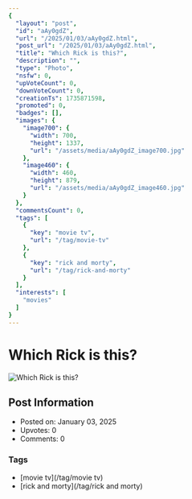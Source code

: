 ```yaml
---
{
  "layout": "post",
  "id": "aAy0gdZ",
  "url": "/2025/01/03/aAy0gdZ.html",
  "post_url": "/2025/01/03/aAy0gdZ.html",
  "title": "Which Rick is this?",
  "description": "",
  "type": "Photo",
  "nsfw": 0,
  "upVoteCount": 0,
  "downVoteCount": 0,
  "creationTs": 1735871598,
  "promoted": 0,
  "badges": [],
  "images": {
    "image700": {
      "width": 700,
      "height": 1337,
      "url": "/assets/media/aAy0gdZ_image700.jpg"
    },
    "image460": {
      "width": 460,
      "height": 879,
      "url": "/assets/media/aAy0gdZ_image460.jpg"
    }
  },
  "commentsCount": 0,
  "tags": [
    {
      "key": "movie tv",
      "url": "/tag/movie-tv"
    },
    {
      "key": "rick and morty",
      "url": "/tag/rick-and-morty"
    }
  ],
  "interests": [
    "movies"
  ]
}
---
```


# Which Rick is this?

![Which Rick is this?](/assets/media/aAy0gdZ_image700.jpg)

## Post Information

- Posted on: January 03, 2025
- Upvotes: 0
- Comments: 0

### Tags

- [movie tv](/tag/movie tv)
- [rick and morty](/tag/rick and morty)
